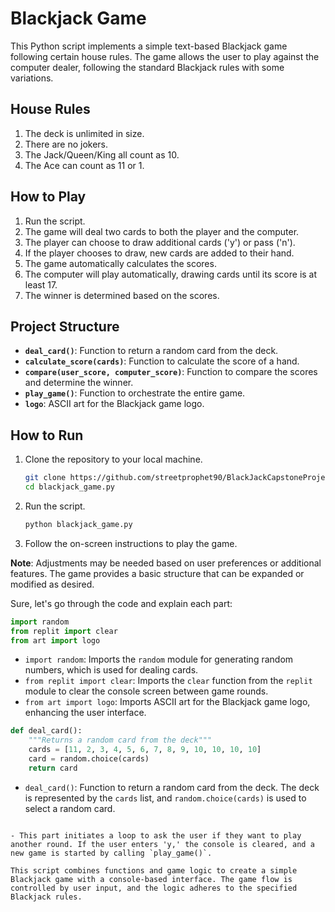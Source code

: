 # Blackjack Game

This Python script implements a simple text-based Blackjack game following certain house rules. The game allows the user to play against the computer dealer, following the standard Blackjack rules with some variations.

## House Rules

1. The deck is unlimited in size.
2. There are no jokers.
3. The Jack/Queen/King all count as 10.
4. The Ace can count as 11 or 1.

## How to Play

1. Run the script.
2. The game will deal two cards to both the player and the computer.
3. The player can choose to draw additional cards ('y') or pass ('n').
4. If the player chooses to draw, new cards are added to their hand.
5. The game automatically calculates the scores.
6. The computer will play automatically, drawing cards until its score is at least 17.
7. The winner is determined based on the scores.

## Project Structure

- **`deal_card()`**: Function to return a random card from the deck.
- **`calculate_score(cards)`**: Function to calculate the score of a hand.
- **`compare(user_score, computer_score)`**: Function to compare the scores and determine the winner.
- **`play_game()`**: Function to orchestrate the entire game.
- **`logo`**: ASCII art for the Blackjack game logo.

## How to Run

1. Clone the repository to your local machine.
   ```bash
   git clone https://github.com/streetprophet90/BlackJackCapstoneProject.git
   cd blackjack_game.py
   ```

2. Run the script.
   ```bash
   python blackjack_game.py
   ```

3. Follow the on-screen instructions to play the game.

**Note**: Adjustments may be needed based on user preferences or additional features. The game provides a basic structure that can be expanded or modified as desired.

Sure, let's go through the code and explain each part:

```python
import random
from replit import clear
from art import logo
```

- `import random`: Imports the `random` module for generating random numbers, which is used for dealing cards.
- `from replit import clear`: Imports the `clear` function from the `replit` module to clear the console screen between game rounds.
- `from art import logo`: Imports ASCII art for the Blackjack game logo, enhancing the user interface.

```python
def deal_card():
    """Returns a random card from the deck"""
    cards = [11, 2, 3, 4, 5, 6, 7, 8, 9, 10, 10, 10, 10]
    card = random.choice(cards)
    return card
```

- `deal_card()`: Function to return a random card from the deck. The deck is represented by the `cards` list, and `random.choice(cards)` is used to select a random card.


```

- This part initiates a loop to ask the user if they want to play another round. If the user enters 'y,' the console is cleared, and a new game is started by calling `play_game()`.

This script combines functions and game logic to create a simple Blackjack game with a console-based interface. The game flow is controlled by user input, and the logic adheres to the specified Blackjack rules.
